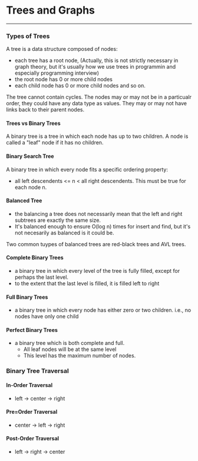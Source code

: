 # Trees and Graphs
***

### Types of Trees
A tree is a data structure composed of nodes:
- each tree has a root node, (Actually, this is not strictly necessary in graph theory, but it's usually how we use trees in programmin and especially programming interview)
- the root node has 0 or more child nodes
- each child node has 0 or more child nodes and so on.

The tree cannot contain cycles. The nodes may or may not be in a particualr order, they could have any data type as values.
They may or may not have links back to their parent nodes.

#### Trees vs Binary Trees
A binary tree is a tree in which each node has up to two children.
A node is called a "leaf" node if it has no children.

#### Binary Search Tree
A binary tree in which every node fits a specific ordering property:
- all left descendents <= n < all right descendents. This must be true for each node n.

#### Balanced Tree
- the balancing a tree does not necessarily mean that the left and right subtrees are exactly the same size.
- It's balanced enough to ensure O(log n) times for insert and find, but it's not necesarily as balanced is it could be.

Two common tuypes of balanced trees are red-black trees and AVL trees.

#### Complete Binary Trees
- a binary tree in which every level of the tree is fully filled, except for perhaps the last level.
- to the extent that the last level is filled, it is filled left to right

#### Full Binary Trees
- a binary tree in which every node has either zero or two children. i.e., no nodes have only one child

#### Perfect Binary Trees
- a binary tree which is both complete and full.
    - All leaf nodes will be at the same level
    - This level has the maximum number of nodes.

### Binary Tree Traversal
#### In-Order Traversal
- left -> center -> right

#### Pre=Order Traversal
- center -> left -> right

#### Post-Order Traversal
- left -> right -> center